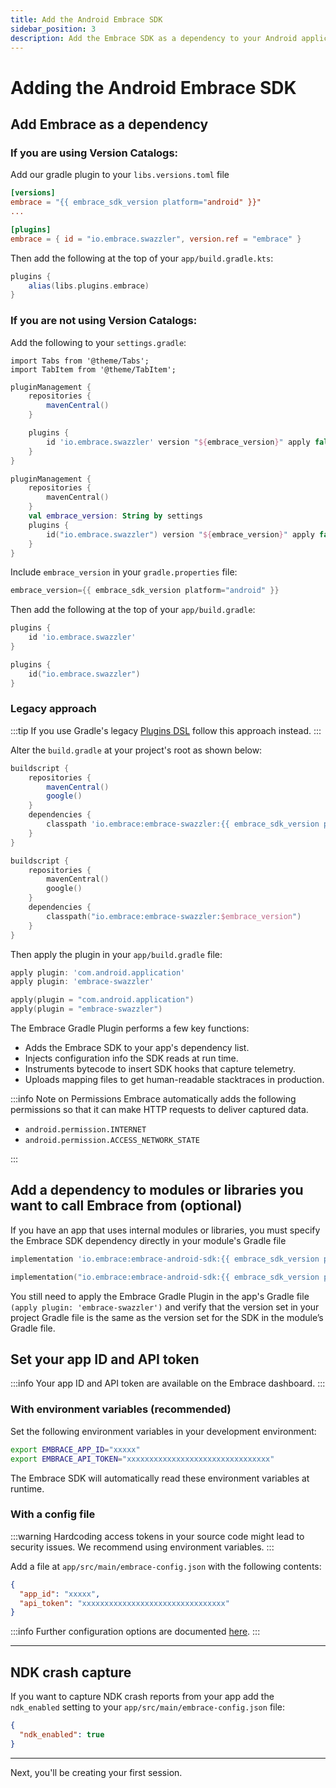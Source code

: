 ```yaml
---
title: Add the Android Embrace SDK
sidebar_position: 3
description: Add the Embrace SDK as a dependency to your Android application
---
```


# Adding the Android Embrace SDK

## Add Embrace as a dependency

### If you are using Version Catalogs:

Add our gradle plugin to your `libs.versions.toml` file

```toml
[versions]
embrace = "{{ embrace_sdk_version platform="android" }}"
...

[plugins]
embrace = { id = "io.embrace.swazzler", version.ref = "embrace" }
```

Then add the following at the top of your `app/build.gradle.kts`:

```groovy
plugins {
    alias(libs.plugins.embrace)
}
```

### If you are not using Version Catalogs:

Add the following to your `settings.gradle`:

```mdx-code-block
import Tabs from '@theme/Tabs';
import TabItem from '@theme/TabItem';
```

<Tabs groupId="android-language" queryString="android-language">
<TabItem value="groovy" label="Groovy">

```groovy
pluginManagement {
    repositories {
        mavenCentral()
    }

    plugins {
        id 'io.embrace.swazzler' version "${embrace_version}" apply false
    }
}
```

</TabItem>

<TabItem value="kotlin" label="Kotlin">

```kotlin
pluginManagement {
    repositories {
        mavenCentral()
    }
    val embrace_version: String by settings
    plugins {
        id("io.embrace.swazzler") version "${embrace_version}" apply false
    }
}
```

</TabItem>
</Tabs>

Include `embrace_version` in your `gradle.properties` file:

```groovy
embrace_version={{ embrace_sdk_version platform="android" }}
```

Then add the following at the top of your `app/build.gradle`:

<Tabs groupId="android-language" queryString="android-language">
<TabItem value="groovy" label="Groovy">

```groovy
plugins {
    id 'io.embrace.swazzler'
}
```

</TabItem>

<TabItem value="kotlin" label="Kotlin">

```kotlin
plugins {
    id("io.embrace.swazzler")
}
```

</TabItem>
</Tabs>

### Legacy approach

:::tip
If you use Gradle's legacy <a href="https://docs.gradle.org/current/userguide/plugins.html#sec:plugins_block" target="_blank">Plugins DSL</a> follow this approach instead.
:::

Alter the `build.gradle` at your project's root as shown below:

<Tabs groupId="android-language" queryString="android-language">
<TabItem value="groovy" label="Groovy">

```groovy
buildscript {
    repositories {
        mavenCentral()
        google()
    }
    dependencies {
        classpath 'io.embrace:embrace-swazzler:{{ embrace_sdk_version platform="android" }}'
    }
}
```

</TabItem>

<TabItem value="kotlin" label="Kotlin">

```kotlin
buildscript {
    repositories {
        mavenCentral()
        google()
    }
    dependencies {
        classpath("io.embrace:embrace-swazzler:$embrace_version")
    }
}
```

</TabItem>
</Tabs>

Then apply the plugin in your `app/build.gradle` file:

<Tabs groupId="android-language" queryString="android-language">
<TabItem value="groovy" label="Groovy">

```groovy
apply plugin: 'com.android.application'
apply plugin: 'embrace-swazzler'
```

</TabItem>

<TabItem value="kotlin" label="Kotlin">

```kotlin
apply(plugin = "com.android.application")
apply(plugin = "embrace-swazzler")
```

</TabItem>
</Tabs>

The Embrace Gradle Plugin performs a few key functions:
- Adds the Embrace SDK to your app's dependency list.
- Injects configuration info the SDK reads at run time.
- Instruments bytecode to insert SDK hooks that capture telemetry.
- Uploads mapping files to get human-readable stacktraces in production.

:::info Note on Permissions
Embrace automatically adds the following permissions so that it can make HTTP requests to deliver captured data.

- `android.permission.INTERNET`
- `android.permission.ACCESS_NETWORK_STATE`

:::

## Add a dependency to modules or libraries you want to call Embrace from (optional)

If you have an app that uses internal modules or libraries, you must specify the Embrace SDK dependency directly in your module's Gradle file

<Tabs groupId="android-language" queryString="android-language">
<TabItem value="groovy" label="Groovy">

```groovy
implementation 'io.embrace:embrace-android-sdk:{{ embrace_sdk_version platform="android" }}'
```

</TabItem>

<TabItem value="kotlin" label="Kotlin">

```kotlin
implementation("io.embrace:embrace-android-sdk:{{ embrace_sdk_version platform="android" }}")
```

</TabItem>
</Tabs>

You still need to apply the Embrace Gradle Plugin in the app's Gradle file `(apply plugin: 'embrace-swazzler')` and verify that the version set in your project Gradle file is the same as the version set for the SDK in the module’s Gradle file.

## Set your app ID and API token

:::info
Your app ID and API token are available on the Embrace dashboard.
:::

### With environment variables (recommended)

Set the following environment variables in your development environment:

```bash
export EMBRACE_APP_ID="xxxxx"
export EMBRACE_API_TOKEN="xxxxxxxxxxxxxxxxxxxxxxxxxxxxxxxx"
```

The Embrace SDK will automatically read these environment variables at runtime.


### With a config file

:::warning
Hardcoding access tokens in your source code might lead to security issues. We recommend using environment variables.
:::

Add a file at `app/src/main/embrace-config.json` with the following contents:

```json
{
  "app_id": "xxxxx",
  "api_token": "xxxxxxxxxxxxxxxxxxxxxxxxxxxxxxxx"
}
```

:::info
Further configuration options are documented [here](/android/features/configuration-file/).
:::

---

## NDK crash capture

If you want to capture NDK crash reports from your app add the `ndk_enabled` setting to your `app/src/main/embrace-config.json` file:

```json
{
  "ndk_enabled": true
}
```

---

Next, you'll be creating your first session.
